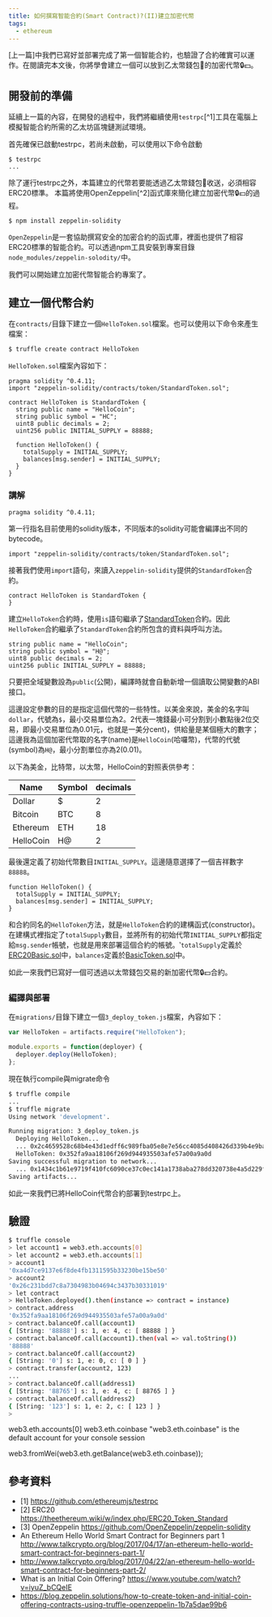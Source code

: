 ```yaml
---
title: 如何撰寫智能合約(Smart Contract)?(II)建立加密代幣
tags:
  - ethereum
---
```


[上一篇]中我們已寫好並部署完成了第一個智能合約，也驗證了合約確實可以運作。在閱讀完本文後，你將學會建立一個可以放到乙太幣錢包:purse:的加密代幣🔒💵。

## 開發前的準備

延續上一篇的內容，在開發的過程中，我們將繼續使用`testrpc`[^1]工具在電腦上模擬智能合約所需的乙太坊區塊鏈測試環境。

首先確保已啟動testrpc，若尚未啟動，可以使用以下命令啟動

```
$ testrpc
...
```

除了運行testrpc之外，本篇建立的代幣若要能透過乙太幣錢包:purse:收送，必須相容ERC20標準。
本篇將使用OpenZeppelin[^2]函式庫來簡化建立加密代幣🔒💵的過程。

```
$ npm install zeppelin-solidity
```

`OpenZeppelin`是一套協助撰寫安全的加密合約的函式庫，裡面也提供了相容ERC20標準的智能合約。可以透過npm工具安裝到專案目錄`node_modules/zeppelin-solodity/`中。

我們可以開始建立加密代幣智能合約專案了。

## 建立一個代幣合約

在`contracts/`目錄下建立一個`HelloToken.sol`檔案。也可以使用以下命令來產生檔案：

```sh
$ truffle create contract HelloToken
```

`HelloToken.sol`檔案內容如下：

```
pragma solidity ^0.4.11;
import "zeppelin-solidity/contracts/token/StandardToken.sol";

contract HelloToken is StandardToken {
  string public name = "HelloCoin";
  string public symbol = "HC";
  uint8 public decimals = 2;
  uint256 public INITIAL_SUPPLY = 88888;

  function HelloToken() {
    totalSupply = INITIAL_SUPPLY;
    balances[msg.sender] = INITIAL_SUPPLY;
  }
}
```

### 講解

```
pragma solidity ^0.4.11;
```

第一行指名目前使用的solidity版本，不同版本的solidity可能會編譯出不同的bytecode。

```
import "zeppelin-solidity/contracts/token/StandardToken.sol";
```

接著我們使用`import`語句，來讀入`zeppelin-solidity`提供的`StandardToken`合約。

```
contract HelloToken is StandardToken {
}
```

建立`HelloToken`合約時，使用`is`語句繼承了[StandardToken](https://github.com/OpenZeppelin/zeppelin-solidity/blob/master/contracts/token/StandardToken.sol)合約。因此`HelloToken`合約繼承了`StandardToken`合約所包含的資料與呼叫方法。

```
string public name = "HelloCoin";
string public symbol = "H@";
uint8 public decimals = 2;
uint256 public INITIAL_SUPPLY = 88888;
```

只要把全域變數設為`public`(公開)，編譯時就會自動新增一個讀取公開變數的ABI接口。

這邊設定參數的目的是指定這個代幣的一些特性。以美金來說，美金的名字叫`dollar`，代號為`$`，最小交易單位為2。2代表一塊錢最小可分割到小數點後2位交易，即最小交易單位為0.01元，也就是一美分cent)，供給量是某個極大的數字；這邊我為這個加密代幣取的名字(name)是`HelloCoin`(哈囉幣)，代幣的代號(symbol)為`H@`，最小分割單位亦為2(0.01)。

以下為美金，比特幣，以太幣，HelloCoin的對照表供參考：

Name | Symbol | decimals
------------ | ------------- | -------------
Dollar | $ | 2
Bitcoin | BTC | 8
Ethereum | ETH | 18
HelloCoin | H@ | 2

最後還定義了初始代幣數目`INITIAL_SUPPLY`。這邊隨意選擇了一個吉祥數字`88888`。

```
function HelloToken() {
  totalSupply = INITIAL_SUPPLY;
  balances[msg.sender] = INITIAL_SUPPLY;
}
```

和合約同名的`HelloToken`方法，就是`HelloToken`合約的建構函式(constructor)。
在建構式裡指定了`totalSupply`數目，並將所有的初始代幣`INITIAL_SUPPLY`都指定給`msg.sender`帳號，也就是用來部署這個合約的帳號。‵`totalSupply`定義於[ERC20Basic.sol](https://github.com/OpenZeppelin/zeppelin-solidity/blob/master/contracts/token/ERC20Basic.sol#L10)中，`balances`定義於[BasicToken.sol](https://github.com/OpenZeppelin/zeppelin-solidity/blob/master/contracts/token/BasicToken.sol#L15)中。

如此一來我們已寫好一個可透過以太幣錢包交易的新加密代幣🔒💵合約。

### 編譯與部署

在`migrations/`目錄下建立一個`3_deploy_token.js`檔案，內容如下：

```js
var HelloToken = artifacts.require("HelloToken");

module.exports = function(deployer) {
  deployer.deploy(HelloToken);
};
```

現在執行compile與migrate命令

```sh
$ truffle compile
...
$ truffle migrate
Using network 'development'.

Running migration: 3_deploy_token.js
  Deploying HelloToken...
  ... 0x2c4659528c68b4e43d1edff6c989fba05e8e7e56cc4085d408426d339b4e9ba4
  HelloToken: 0x352fa9aa18106f269d944935503afe57a00a9a0d
Saving successful migration to network...
  ... 0x1434c1b61e9719f410fc6090ce37c0ec141a1738aba278dd320738e4a5d229fa
Saving artifacts...
```

如此一來我們已將HelloCoin代幣合約部署到testrpc上。

## 驗證

```sh
$ truffle console
> let account1 = web3.eth.accounts[0]
> let account2 = web3.eth.accounts[1]
> account1
'0xa4d7ce9137e6f8de4fb1311595b33230be15be50'
> account2
'0x26c231bdd7c8a7304983b04694c3437b30331019'
> let contract
> HelloToken.deployed().then(instance => contract = instance)
> contract.address
'0x352fa9aa18106f269d944935503afe57a00a9a0d'
> contract.balanceOf.call(account1)
{ [String: '88888'] s: 1, e: 4, c: [ 88888 ] }
> contract.balanceOf.call(account1).then(val => val.toString())
'88888'
> contract.balanceOf.call(account2)
{ [String: '0'] s: 1, e: 0, c: [ 0 ] }
> contract.transfer(account2, 123)
...
> contract.balanceOf.call(address1)
{ [String: '88765'] s: 1, e: 4, c: [ 88765 ] }
> contract.balanceOf.call(address2)
{ [String: '123'] s: 1, e: 2, c: [ 123 ] }
>
```

web3.eth.accounts[0]
web3.eth.coinbase
"web3.eth.coinbase" is the default account for your console session

web3.fromWei(web3.eth.getBalance(web3.eth.coinbase));

## 參考資料

* [1] https://github.com/ethereumjs/testrpc
* [2] ERC20 https://theethereum.wiki/w/index.php/ERC20_Token_Standard
* [3] OpenZeppelin https://github.com/OpenZeppelin/zeppelin-solidity
* An Ethereum Hello World Smart Contract for Beginners part 1 http://www.talkcrypto.org/blog/2017/04/17/an-ethereum-hello-world-smart-contract-for-beginners-part-1/
* http://www.talkcrypto.org/blog/2017/04/22/an-ethereum-hello-world-smart-contract-for-beginners-part-2/
* What is an Initial Coin Offering? https://www.youtube.com/watch?v=iyuZ_bCQeIE
* https://blog.zeppelin.solutions/how-to-create-token-and-initial-coin-offering-contracts-using-truffle-openzeppelin-1b7a5dae99b6